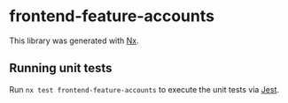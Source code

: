 # frontend-feature-accounts

This library was generated with [Nx](https://nx.dev).

## Running unit tests

Run `nx test frontend-feature-accounts` to execute the unit tests via [Jest](https://jestjs.io).
